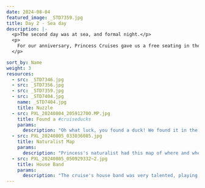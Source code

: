 ```yaml
---
date: 2024-08-04
featured_image: _STD7359.jpg
title: Day 2 - Sea day
description: |-
  <p>The second day was at sea, and formal night.</p>
  <p>
    For our anniversary, Princess Cruises gave us a free seating in their photo studio.
  </p>

sort_by: Name
weight: 3
resources:
  - src: _STD7346.jpg
  - src: _STD7356.jpg
  - src: _STD7359.jpg
  - src: _STD7404.jpg
    name: _STD7404.jpg
    title: Nuzzle
  - src: PXL_20240804_205912700.MP.jpg
    title: Found a #cruiseducks
    params:
      description: "Oh what luck, you found a duck! We found it in the main theater, and re-hid it in another location."
  - src: PXL_20240805_033036085.jpg
    title: Naturalist Map
    params:
      description: "Princess's naturalist had this map of where and when to look for wildlife."
  - src: PXL_20240805_050929332~2.jpg
    title: House Band
    params:
      description: "The cruise's house band was very talented, playing a huge selection. In the atrium here."
---
```

